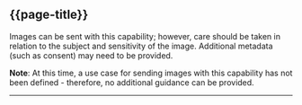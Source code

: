 ## {{page-title}}

Images can be sent with this capability; however, care should be taken in relation to the subject and sensitivity of the image. Additional metadata (such as consent) may need to be provided.

<div class="nhsd-a-box nhsd-a-box--bg-light-blue nhsd-!t-margin-bottom-6 nhsd-t-body">
    <b>Note</b>: At this time, a use case for sending images with this capability has not been defined - therefore, no additional guidance can be provided.
</div>

---
